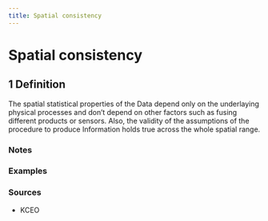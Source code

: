 ```yaml
---
title: Spatial consistency
---
```


# Spatial consistency

## 1 Definition

The spatial statistical properties of the Data depend only on the underlaying physical processes and don’t depend on other factors such as fusing different products or sensors. Also, the validity of the assumptions of the procedure to produce Information holds true across the whole spatial range.

### Notes 

### Examples 

### Sources
- KCEO